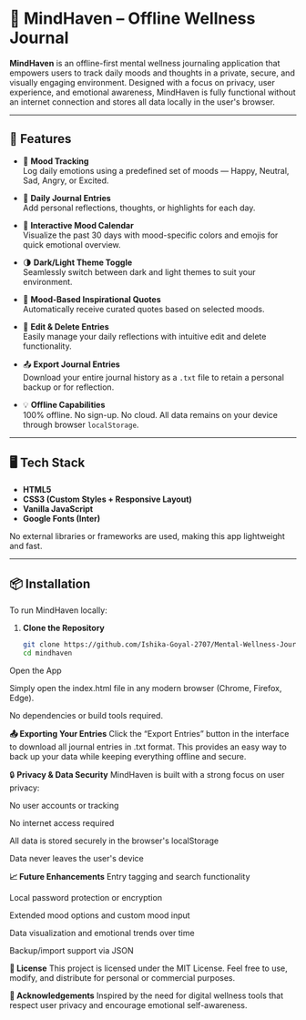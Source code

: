 # 🧠 MindHaven – Offline Wellness Journal

**MindHaven** is an offline-first mental wellness journaling application that empowers users to track daily moods and thoughts in a private, secure, and visually engaging environment. Designed with a focus on privacy, user experience, and emotional awareness, MindHaven is fully functional without an internet connection and stores all data locally in the user's browser.

---

## 🚀 Features

- 🎯 **Mood Tracking**  
  Log daily emotions using a predefined set of moods — Happy, Neutral, Sad, Angry, or Excited.

- 📝 **Daily Journal Entries**  
  Add personal reflections, thoughts, or highlights for each day.

- 📅 **Interactive Mood Calendar**  
  Visualize the past 30 days with mood-specific colors and emojis for quick emotional overview.

- 🌗 **Dark/Light Theme Toggle**  
  Seamlessly switch between dark and light themes to suit your environment.

- 💬 **Mood-Based Inspirational Quotes**  
  Automatically receive curated quotes based on selected moods.

- 🧾 **Edit & Delete Entries**  
  Easily manage your daily reflections with intuitive edit and delete functionality.

- 📤 **Export Journal Entries**  
  Download your entire journal history as a `.txt` file to retain a personal backup or for reflection.

- 💡 **Offline Capabilities**  
  100% offline. No sign-up. No cloud. All data remains on your device through browser `localStorage`.

---

## 🖥️ Tech Stack

- **HTML5**
- **CSS3 (Custom Styles + Responsive Layout)**
- **Vanilla JavaScript**
- **Google Fonts (Inter)**

No external libraries or frameworks are used, making this app lightweight and fast.

---

## 📦 Installation

To run MindHaven locally:

1. **Clone the Repository**
   ```bash
   git clone https://github.com/Ishika-Goyal-2707/Mental-Wellness-Journal.git
   cd mindhaven
Open the App

Simply open the index.html file in any modern browser (Chrome, Firefox, Edge).

No dependencies or build tools required.

**📤 Exporting Your Entries**
Click the “Export Entries” button in the interface to download all journal entries in .txt format. This provides an easy way to back up your data while keeping everything offline and secure.




🔒 **Privacy & Data Security**
MindHaven is built with a strong focus on user privacy:

No user accounts or tracking

No internet access required

All data is stored securely in the browser's localStorage

Data never leaves the user's device



**📈 Future Enhancements**
Entry tagging and search functionality

Local password protection or encryption

Extended mood options and custom mood input

Data visualization and emotional trends over time

Backup/import support via JSON



**📄 License**
This project is licensed under the MIT License.
Feel free to use, modify, and distribute for personal or commercial purposes.


**🙌 Acknowledgements**
Inspired by the need for digital wellness tools that respect user privacy and encourage emotional self-awareness.
